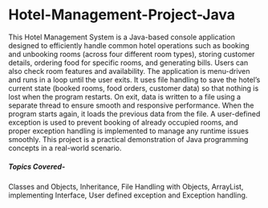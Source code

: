 # Hotel-Management-Project-Java

This Hotel Management System is a Java-based console application designed to efficiently handle 
common hotel operations such as booking and unbooking rooms (across four different room types), 
storing customer details, ordering food for specific rooms, and generating bills. Users can also
check room features and availability. The application is menu-driven and runs in a loop until the
user exits. It uses file handling to save the hotel’s current state (booked rooms, food orders,
customer data) so that nothing is lost when the program restarts. On exit, data is written to a 
file using a separate thread to ensure smooth and responsive performance. When the program starts again,
it loads the previous data from the file. A user-defined exception is used to prevent booking of already occupied rooms,
and proper exception handling is implemented to manage any runtime issues smoothly. This project is a practical demonstration of Java programming concepts in a real-world scenario.

##### Topics Covered-  
Classes and Objects, Inheritance, File Handling with Objects, ArrayList, implementing
Interface, User defined exception and Exception handling.
